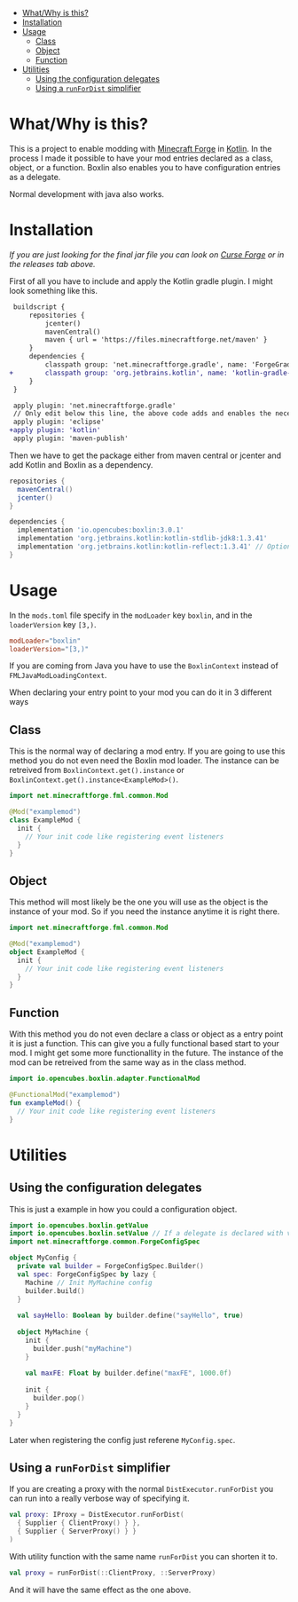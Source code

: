- [What/Why is this?](#whatwhy-is-this)
- [Installation](#installation)
- [Usage](#usage)
  - [Class](#class)
  - [Object](#object)
  - [Function](#function)
- [Utilities](#utilities)
  - [Using the configuration delegates](#using-the-configuration-delegates)
  - [Using a `runForDist` simplifier](#using-a-runfordist-simplifier)

# What/Why is this?

This is a project to enable modding with [Minecraft Forge][mcf] in [Kotlin][kt]. In the process I made it possible to have your mod entries declared as a class, object, or a function. Boxlin also enables you to have configuration entries as a delegate.

Normal development with java also works.

# Installation

*If you are just looking for the final jar file you can look on [Curse Forge][cf] or in the releases tab above.*

First of all you have to include and apply the Kotlin gradle plugin. I might look something like this.
```diff
 buildscript {
     repositories {
         jcenter()
         mavenCentral()
         maven { url = 'https://files.minecraftforge.net/maven' }
     }
     dependencies {
         classpath group: 'net.minecraftforge.gradle', name: 'ForgeGradle', version: '3.+', changing: true
+        classpath group: 'org.jetbrains.kotlin', name: 'kotlin-gradle-plugin', version: '1.3.41'
     }
 }

 apply plugin: 'net.minecraftforge.gradle'
 // Only edit below this line, the above code adds and enables the necessary things for Forge to be setup.
 apply plugin: 'eclipse'
+apply plugin: 'kotlin'
 apply plugin: 'maven-publish'
```

Then we have to get the package either from maven central or jcenter and add Kotlin and Boxlin as a dependency.
```gradle
repositories {
  mavenCentral()
  jcenter()
}

dependencies {
  implementation 'io.opencubes:boxlin:3.0.1'
  implementation 'org.jetbrains.kotlin:kotlin-stdlib-jdk8:1.3.41'
  implementation 'org.jetbrains.kotlin:kotlin-reflect:1.3.41' // Optional
}
```

# Usage

In the `mods.toml` file specify in the `modLoader` key `boxlin`, and in the `loaderVersion` key `[3,)`.
```toml
modLoader="boxlin"
loaderVersion="[3,)"
```

If you are coming from Java you have to use the `BoxlinContext` instead of `FMLJavaModLoadingContext`.

When declaring your entry point to your mod you can do it in 3 different ways

## Class

This is the normal way of declaring a mod entry. If you are going to use this method you do not even need the Boxlin mod loader. The instance can be retreived from `BoxlinContext.get().instance` or `BoxlinContext.get().instance<ExampleMod>()`.

```kotlin
import net.minecraftforge.fml.common.Mod

@Mod("examplemod")
class ExampleMod {
  init {
    // Your init code like registering event listeners
  }
}
```

## Object

This method will most likely be the one you will use as the object is the instance of your mod. So if you need the instance anytime it is right there.

```kotlin
import net.minecraftforge.fml.common.Mod

@Mod("examplemod")
object ExampleMod {
  init {
    // Your init code like registering event listeners
  }
}
```

## Function

With this method you do not even declare a class or object as a entry point it is just a function. This can give you a fully functional based start to your mod. I might get some more functionallity in the future. The instance of the mod can be retreived from the same way as in the class method.

```kotlin
import io.opencubes.boxlin.adapter.FunctionalMod

@FunctionalMod("examplemod")
fun exampleMod() {
  // Your init code like registering event listeners
}
```

# Utilities
## Using the configuration delegates

This is just a example in how you could a configuration object.
```kotlin
import io.opencubes.boxlin.getValue
import io.opencubes.boxlin.setValue // If a delegate is declared with var
import net.minecraftforge.common.ForgeConfigSpec

object MyConfig {
  private val builder = ForgeConfigSpec.Builder()
  val spec: ForgeConfigSpec by lazy { 
    Machine // Init MyMachine config
    builder.build()
  }
  
  val sayHello: Boolean by builder.define("sayHello", true)
  
  object MyMachine {
    init {
      builder.push("myMachine")
    }
    
    val maxFE: Float by builder.define("maxFE", 1000.0f)
    
    init {
      builder.pop()
    }
  }
}
```
Later when registering the config just referene `MyConfig.spec`.

## Using a `runForDist` simplifier

If you are creating a proxy with the normal `DistExecutor.runForDist` you can run into a really verbose way of specifying it.
```kotlin
val proxy: IProxy = DistExecutor.runForDist(
  { Supplier { ClientProxy() } },
  { Supplier { ServerProxy() } }
)
``` 
With utility function with the same name `runForDist` you can shorten it to.
```kotlin
val proxy = runForDist(::ClientProxy, ::ServerProxy)
```
And it will have the same effect as the one above.

[mcf]: https://minecraftforge.net
[kt]: https://kotlinlang.org
[cf]: https://www.curseforge.com/minecraft/mc-mods/boxlin
